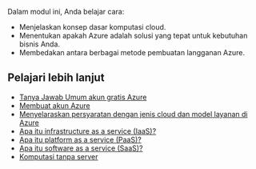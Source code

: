 Dalam modul ini, Anda belajar cara:

- Menjelaskan konsep dasar komputasi cloud.
- Menentukan apakah Azure adalah solusi yang tepat untuk kebutuhan bisnis Anda.
- Membedakan antara berbagai metode pembuatan langganan Azure.

## <a name="learn-more"></a>Pelajari lebih lanjut

- [Tanya Jawab Umum akun gratis Azure](https://azure.microsoft.com/free/free-account-faq/?azure-portal=true)
- [Membuat akun Azure](https://docs.microsoft.com/learn/modules/create-an-azure-account/?azure-portal=true)
- [Menyelaraskan persyaratan dengan jenis cloud dan model layanan di Azure](https://docs.microsoft.com/learn/modules/align-requirements-in-azure/?azure-portal=true)
- [Apa itu infrastructure as a service (IaaS)?](https://azure.microsoft.com/overview/what-is-iaas/?azure-portal=true)
- [Apa itu platform as a service (PaaS)?](https://azure.microsoft.com/overview/what-is-paas/?azure-portal=true)
- [Apa itu software as a service (SaaS)?](https://azure.microsoft.com/overview/what-is-saas/?azure-portal=true)
- [Komputasi tanpa server](https://azure.microsoft.com/overview/serverless-computing/?azure-portal=true)
